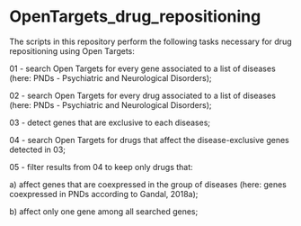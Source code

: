 # OpenTargets_drug_repositioning
The scripts in this repository perform the following tasks necessary for drug repositioning using Open Targets:

01 - search Open Targets for every gene associated to a list of diseases (here: PNDs - Psychiatric and Neurological Disorders);

02 - search Open Targets for every drug associated to a list of diseases (here: PNDs - Psychiatric and Neurological Disorders);

03 - detect genes that are exclusive to each diseases;

04 - search Open Targets for drugs that affect the disease-exclusive genes detected in 03;

05 - filter results from 04 to keep only drugs that:

a) affect genes that are coexpressed in the group of diseases (here: genes coexpressed in PNDs according to Gandal, 2018a);

b) affect only one gene among all searched genes;
      

